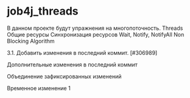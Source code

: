 # job4j_threads

В данном проекте будут упражнения на многопоточность.
Threads
Общие ресурсы
Синхронизация ресурсов
Wait, Notify, NotifyAll
Non Blocking Algorithm

3.1. Добавить изменения в последний коммит. [#306989]

Дополнительные изменения в последний коммит

Объединение зафиксированных изменений

Временное изменение 1